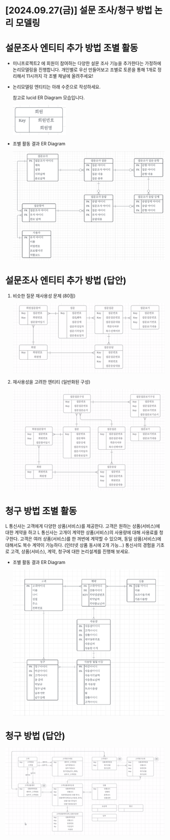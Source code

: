 # [2024.09.27(금)] 설문 조사/청구 방법 논리 모델링


# 설문조사 엔티티 추가 방법 조별 활동

- 미니프로젝트2 에 회원이 참여하는  다양한 설문 조사 기능을 추가한다는 가정하에 논리모델링을 진행합니다. 개인별로 우선 만들어보고 조별로 토론을 통해 1개로 정리해서 11시까지 각 조별 채널에 올려주세요!
- 논리모델링 엔티티는 아래 수준으로 작성하세요.
    
    참고로 lucid ER Diagram 모습입니다.
    
    ![설문조사_엔티티_추가_방법_조별_활동](./img/20240927/설문조사_엔티티_추가_방법_조별_활동.png)
    

- 조별 활동 결과 ER Diagram

    ![설문조사_엔티티_추가_방법_조별_활동_결과](./img/20240927/설문조사_엔티티_추가_방법_조별_활동_결과.png)

# 설문조사 엔티티 추가 방법 (답안)

1. 비슷한 질문 재사용성 문제 (80점)
    
    ![설문조사_엔티티_추가_방법_답안_1](./img/20240927/설문조사_엔티티_추가_방법_답안_1.png)
    
2. 재사용성을 고려한 엔티티 (일반화된 구성)
    
    ![설문조사_엔티티_추가_방법_답안_2](./img/20240927/설문조사_엔티티_추가_방법_답안_2.png)
    

# 청구 방법 조별 활동

L 통신사는 고객에게 다양한 상품(서비스)를 제공한다. 고객은 원하는 상품(서비스)에 대한 계약을 하고 L 통신사는 고개이 계약한 상품(서비스)의 사용량에 대해 사용료를 청구한다. 고객은 여러 상품(서비스)를 한 꺼번에 계약할 수 있으며, 동일 상품(서비스)에 대해서도 복수 계약이 가능하다. (인터넷 상품 동시에 2개 가능...) 통신사의 경험을 기초로 고객, 상품(서비스), 계약, 청구에 대한 논리설계를 진행해 보세요.

- 조별 활동 결과 ER Diagram

    ![청구_방법_조별_활동_결과](./img/20240927/청구_방법_조별_활동_결과.png)

# 청구 방법 (답안)

![청구_방법_답안](./img/20240927/청구_방법_답안.png)